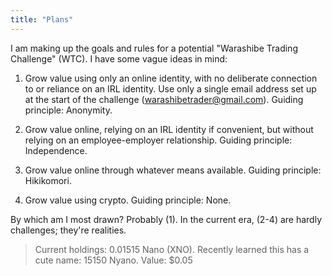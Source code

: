 ```yaml
---
title: "Plans"
---
```


I am making up the goals and rules for a potential "Warashibe Trading Challenge" (WTC). I have some vague ideas in mind:

1. Grow value using only an online identity, with no deliberate connection to or reliance on an IRL identity. Use only a single email address set up at the start of the challenge (warashibetrader@gmail.com). Guiding principle: Anonymity.

2. Grow value online, relying on an IRL identity if convenient, but without relying on an employee-employer relationship. Guiding principle: Independence.

3. Grow value online through whatever means available. Guiding principle: Hikikomori.

4. Grow value using crypto. Guiding principle: None.

By which am I most drawn? Probably (1). In the current era, (2-4) are hardly challenges; they're realities.



> Current holdings: 0.01515 Nano (XNO). Recently learned this has a cute name: 15150 Nyano. Value: $0.05 
